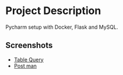 # Project Description
Pycharm setup with Docker, Flask and MySQL. 

## Screenshots
* [Table Query](/screenshots/query.png)
* [Post man](/screenshots/postman.png)